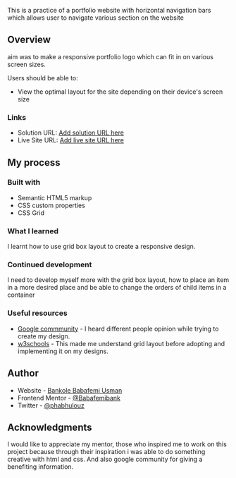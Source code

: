 
This is a practice of a portfolio website with horizontal navigation bars which allows user to navigate various section on the website 



## Overview
 aim was to make a responsive portfolio logo which can fit in on various screen sizes.

Users should be able to:

- View the optimal layout for the site depending on their device's screen size


### Links

- Solution URL: [Add solution URL here](https://github.com/Babafemibank/cti-2.0)
- Live Site URL: [Add live site URL here](https://your-live-site-url.com)

## My process

### Built with

- Semantic HTML5 markup
- CSS custom properties
- CSS Grid


### What I learned

I learnt how to use grid box layout to create a responsive design.


### Continued development

I need to develop myself more with the grid box layout, how to place an item in a more desired place and be able to change the orders of child items in a container


### Useful resources

- [Google commmunity](https://www.google.com) - I heard different people opinion while trying to create my design.
- [w3schools](https://www.w3schools.com/css) - This made me understand grid layout before adopting and implementing it on my designs.


## Author

- Website - [Bankole Babafemi Usman](https://github.com/Babafemibank)
- Frontend Mentor - [@Babafemibank](https://www.frontendmentor.io/profile/Babafemibank)
- Twitter - [@phabhulouz](https://www.twitter.com/phabhulouz)



## Acknowledgments

I would like to appreciate my mentor, those who inspired me to work on this project because through their inspiration i was able to do something creative with html and css. And also google community for giving a benefiting information.

